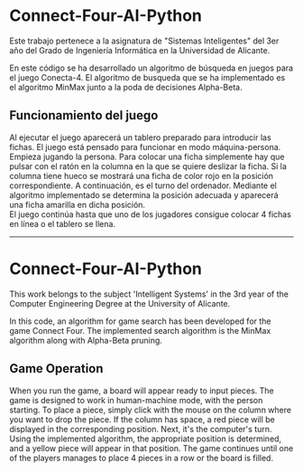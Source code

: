 # Connect-Four-AI-Python

Este trabajo pertenece a la asignatura de "Sistemas Inteligentes" del 3er año del Grado de Ingeniería Informática en la Universidad de Alicante.  

En este código se ha desarrollado un algoritmo de búsqueda en juegos para el juego Conecta-4. El algoritmo de busqueda que se ha implementado es el algoritmo MinMax junto a la poda de decisiones Alpha-Beta.

## Funcionamiento del juego

Al ejecutar el juego aparecerá un tablero preparado para introducir las fichas. El juego está pensado para funcionar en modo máquina-persona. Empieza jugando la persona. Para colocar una ficha simplemente hay que pulsar con el ratón en la columna en la que se quiere deslizar la ficha. Si la columna tiene hueco se mostrará una ficha de color rojo en la posición correspondiente. A continuación, es el turno del ordenador. Mediante el algoritmo implementado se determina la posición adecuada y aparecerá una ficha amarilla en dicha posición.  
El juego continúa hasta que uno de los jugadores consigue colocar 4 fichas en línea o el tablero se llena.

-------------------------------------------------------------------------------------------------------------------------------------------------------------

# Connect-Four-AI-Python

This work belongs to the subject 'Intelligent Systems' in the 3rd year of the Computer Engineering Degree at the University of Alicante.

In this code, an algorithm for game search has been developed for the game Connect Four. The implemented search algorithm is the MinMax algorithm along with Alpha-Beta pruning.

## Game Operation

When you run the game, a board will appear ready to input pieces. The game is designed to work in human-machine mode, with the person starting. To place a piece, simply click with the mouse on the column where you want to drop the piece. If the column has space, a red piece will be displayed in the corresponding position. Next, it's the computer's turn. Using the implemented algorithm, the appropriate position is determined, and a yellow piece will appear in that position.
The game continues until one of the players manages to place 4 pieces in a row or the board is filled.
